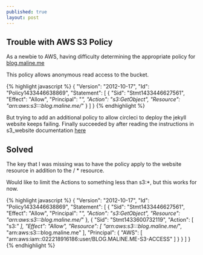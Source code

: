 ```yaml
---
published: true
layout: post
---
```




## Trouble with AWS S3 Policy

As a newbie to AWS, having difficulty determining the appropriate policy for [blog.maline.me](http://blog.maline.me "My blog")

This policy allows anonymous read access to the bucket.

{% highlight javascript %}
{
	"Version": "2012-10-17",
	"Id": "Policy1433446638869",
	"Statement": [
		{
			"Sid": "Stmt1433446627561",
			"Effect": "Allow",
			"Principal": "*",
			"Action": "s3:GetObject",
			"Resource": "arn:aws:s3:::blog.maline.me/*"
		}
	]
}
{% endhighlight %}

But trying to add an additional policy to allow circleci to deploy the jekyll website keeps failing.  Finally succeeded by after reading the instructions in s3_website documentation [here](https://github.com/laurilehmijoki/s3_website/blob/master/additional-docs/setting-up-aws-credentials.md)

## Solved

The key that I was missing was to have the policy apply to the website resource in addition to the / * resource. 

Would like to limit the Actions to something less than s3:*, but this works for now.

{% highlight javascript %}
{
	"Version": "2012-10-17",
	"Id": "Policy1433446638869",
	"Statement": [
		{
			"Sid": "Stmt1433446627561",
			"Effect": "Allow",
			"Principal": "*",
			"Action": "s3:GetObject",
			"Resource": "arn:aws:s3:::blog.maline.me/*"
		},
		{
			"Sid": "Stmt1433600732119",
			"Action": [
				"s3:*"
			],
			"Effect": "Allow",
			"Resource": [
				"arn:aws:s3:::blog.maline.me/*",
				"arn:aws:s3:::blog.maline.me"
			],
			"Principal": {
				"AWS": [
					"arn:aws:iam::022218916186:user/BLOG.MALINE.ME-S3-ACCESS"
				]
			}
		}
	]
}
{% endhighlight %}
